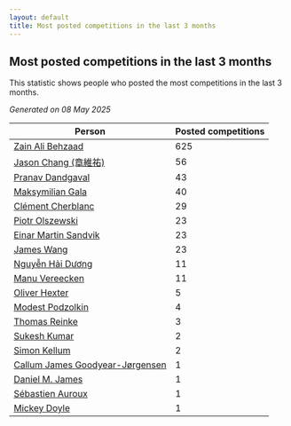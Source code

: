 ```yaml
---
layout: default
title: Most posted competitions in the last 3 months
---
```

## Most posted competitions in the last 3 months
This statistic shows people who posted the most competitions in the last 3 months.

*Generated on 08 May 2025*

| Person | Posted competitions |
| --- | --- |
| [Zain Ali Behzaad](https://www.worldcubeassociation.org/persons/2019BEHZ01) | 625 |
| [Jason Chang (章維祐)](https://www.worldcubeassociation.org/persons/2023CHAN15) | 56 |
| [Pranav Dandgaval](https://www.worldcubeassociation.org/persons/2017DAND01) | 43 |
| [Maksymilian Gala](https://www.worldcubeassociation.org/persons/2022GALA01) | 40 |
| [Clément Cherblanc](https://www.worldcubeassociation.org/persons/2014CHER05) | 29 |
| [Piotr Olszewski](https://www.worldcubeassociation.org/persons/2013OLSZ02) | 23 |
| [Einar Martin Sandvik](https://www.worldcubeassociation.org/persons/2018SAND22) | 23 |
| [James Wang](https://www.worldcubeassociation.org/persons/2015WANG87) | 23 |
| [Nguyễn Hải Dương](https://www.worldcubeassociation.org/persons/2018DUON07) | 11 |
| [Manu Vereecken](https://www.worldcubeassociation.org/persons/2010VERE01) | 11 |
| [Oliver Hexter](https://www.worldcubeassociation.org/persons/2022HEXT01) | 5 |
| [Modest Podzolkin](https://www.worldcubeassociation.org/persons/2017PODZ01) | 4 |
| [Thomas Reinke](https://www.worldcubeassociation.org/persons/2018REIN04) | 3 |
| [Sukesh Kumar](https://www.worldcubeassociation.org/persons/2017KUMA30) | 2 |
| [Simon Kellum](https://www.worldcubeassociation.org/persons/2016KELL12) | 2 |
| [Callum James Goodyear-Jørgensen](https://www.worldcubeassociation.org/persons/2012GOOD02) | 1 |
| [Daniel M. James](https://www.worldcubeassociation.org/persons/2012JAME04) | 1 |
| [Sébastien Auroux](https://www.worldcubeassociation.org/persons/2008AURO01) | 1 |
| [Mickey Doyle](https://www.worldcubeassociation.org/persons/2021DOYL02) | 1 |
